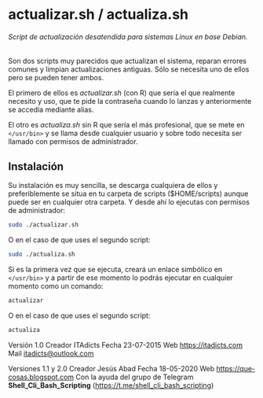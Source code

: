 # actualizar.sh / actualiza.sh

###### Script de actualización desatendida para sistemas Linux en base Debian.

Son dos scripts muy parecidos que actualizan el sistema, reparan errores comunes y limpian actualizaciones antiguas. Sólo se necesita uno de ellos pero se pueden tener ambos.

El primero de ellos es _actualizar.sh_ (con R) que sería el que realmente necesito y uso, que te pide la contraseña cuando lo lanzas y anteriormente se accedía mediante alias.

El otro es _actualiza.sh_ sin R que sería el más profesional, que se mete en `</usr/bin>` y se llama desde cualquier usuario y sobre todo necesita ser llamado con permisos de administrador.

## Instalación

Su instalación es muy sencilla, se descarga cualquiera de ellos y preferiblemente se situa en tu carpeta de scripts ($HOME/scripts) aunque puede ser en cualquier otra carpeta. Y desde ahí lo ejecutas con permisos de administrador:

```bash
sudo ./actualizar.sh
```

O en el caso de que uses el segundo script:

```bash
sudo ./actualiza.sh
```

Si es la primera vez que se ejecuta, creará un enlace simbólico en `</usr/bin>` y a partir de ese momento lo podrás ejecutar en cualquier momento como un comando:

```bash
actualizar
```

O en el caso de que uses el segundo script:

```bash
actualiza
```

Versión 1.0
Creador ITAdicts
Fecha 23-07-2015
Web https://itadicts.com
Mail itadicts@outlook.com

Versiones 1.1 y 2.0
Creador Jesús Abad
Fecha 18-05-2020
Web https://que-cosas.blogspot.com
Con la ayuda del grupo de Telegram **Shell_Cli_Bash_Scripting** (https://t.me/shell_cli_bash_scripting)
